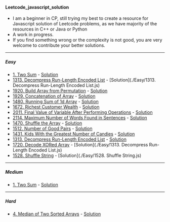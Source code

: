#### Leetcode_javascript_solution
* I am a beginner in CP, still trying my best to create a resource for Javascript solution of Leetcode problems, as we have majority of the resources in C++ or Java or Python
* A work in progress.
* If you find something wrong or the complexity is not good, you are very welcome to contribute your better solutions.

---

##### Easy
* [1. Two Sum](https://leetcode.com/problems/two-sum/) - [Solution](./Easy/Two_Sum.js)
* [1313. Decompress Run-Length Encoded List](https://leetcode.com/problems/decompress-run-length-encoded-list/) - [Solution](./Easy/1313. Decompress Run-Length Encoded List.js)
* [1920. Build Array from Permutation](https://leetcode.com/problems/build-array-from-permutation/) - [Solution](./Easy/Two_Sum.js)
* [1929. Concatenation of Array](https://leetcode.com/problems/concatenation-of-array/) - [Solution](./Easy/Two_Sum.js)
* [1480. Running Sum of 1d Array](https://leetcode.com/problems/running-sum-of-1d-array/) - [Solution](./Easy/Two_Sum.js)
* [1672. Richest Customer Wealth](https://leetcode.com/problems/richest-customer-wealth/) - [Solution](./Easy/Two_Sum.js)
* [2011. Final Value of Variable After Performing Operations](https://leetcode.com/problems/final-value-of-variable-after-performing-operations/) - [Solution](./Easy/Two_Sum.js)
* [2114. Maximum Number of Words Found in Sentences](https://leetcode.com/problems/maximum-number-of-words-found-in-sentences/) - [Solution](./Easy/Two_Sum.js)
* [1470. Shuffle the Array](https://leetcode.com/problems/shuffle-the-array/) - [Solution](./Easy/Two_Sum.js)
* [1512. Number of Good Pairs](https://leetcode.com/problems/number-of-good-pairs/) - [Solution](./Easy/Two_Sum.js)
* [1431. Kids With the Greatest Number of Candies](https://leetcode.com/problems/kids-with-the-greatest-number-of-candies/) - [Solution](./Easy/Two_Sum.js)
* [1313. Decompress Run-Length Encoded List](https://leetcode.com/problems/decompress-run-length-encoded-list/) - [Solution](./Easy/Two_Sum.js)
* [1720. Decode XORed Array](https://leetcode.com/problems/decode-xored-array/) - [Solution](./Easy/1313. Decompress Run-Length Encoded List.js)
* [1528. Shuffle String](https://leetcode.com/problems/shuffle-string/) - [Solution](./Easy/1528. Shuffle String.js)

---

##### Medium
* [1. Two Sum](https://leetcode.com/problems/two-sum/) - [Solution](./Medium/Container_With_Most_Water.js)

---

##### Hard
* [4. Median of Two Sorted Arrays](https://leetcode.com/problems/median-of-two-sorted-arrays/) -  [Solution](./Hard/Median_of_Two_Sorted_Arrays.js)


